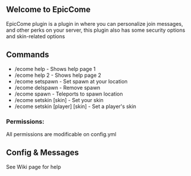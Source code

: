 ## Welcome to EpicCome

EpicCome plugin is a plugin in where you can personalize join messages, and other perks on your server, this plugin also has some security options and skin-related options

## Commands

- /ecome help - Shows help page 1
- /ecome help 2 - Shows help page 2
- /ecome setspawn - Set spawn at your location
- /ecome delspawn - Remove spawn
- /ecome spawn - Teleports to spawn location
- /ecome setskin [skin] - Set your skin
- /ecome setskin [player] [skin] - Set a player's skin
  
### Permissions:

All permissions are modificable on config.yml

## Config & Messages

See Wiki page for help

